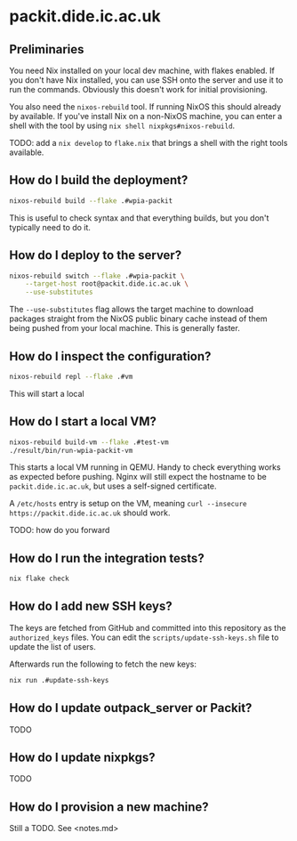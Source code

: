 # packit.dide.ic.ac.uk

## Preliminaries

You need Nix installed on your local dev machine, with flakes enabled. If you
don't have Nix installed, you can use SSH onto the server and use it to run the
commands. Obviously this doesn't work for initial provisioning.

You also need the `nixos-rebuild` tool. If running NixOS this should already by
available.  If you've install Nix on a non-NixOS machine, you can enter a shell
with the tool by using `nix shell nixpkgs#nixos-rebuild`.

TODO: add a `nix develop` to `flake.nix` that brings a shell with the right
tools available.

## How do I build the deployment?

```sh
nixos-rebuild build --flake .#wpia-packit
```

This is useful to check syntax and that everything builds, but you don't
typically need to do it.

## How do I deploy to the server?

```sh
nixos-rebuild switch --flake .#wpia-packit \
    --target-host root@packit.dide.ic.ac.uk \
    --use-substitutes
```

The `--use-substitutes` flag allows the target machine to download packages
straight from the NixOS public binary cache instead of them being pushed from
your local machine. This is generally faster.

## How do I inspect the configuration? 

```sh
nixos-rebuild repl --flake .#vm
```

This will start a local 

## How do I start a local VM?

```sh
nixos-rebuild build-vm --flake .#test-vm
./result/bin/run-wpia-packit-vm
```

This starts a local VM running in QEMU. Handy to check everything works as
expected before pushing. Nginx will still expect the hostname to be
`packit.dide.ic.ac.uk`, but uses a self-signed certificate.

A `/etc/hosts` entry is setup on the VM, meaning
`curl --insecure https://packit.dide.ic.ac.uk` should work.

TODO: how do you forward

## How do I run the integration tests?

```sh
nix flake check
```

## How do I add new SSH keys?

The keys are fetched from GitHub and committed into this repository as the `authorized_keys` files.
You can edit the `scripts/update-ssh-keys.sh` file to update the list of users.

Afterwards run the following to fetch the new keys:
```sh
nix run .#update-ssh-keys
```

## How do I update outpack_server or Packit?

TODO

## How do I update nixpkgs?

TODO

## How do I provision a new machine?

Still a TODO. See <notes.md>
